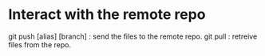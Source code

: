 # Interact with the remote repo

git push [alias] [branch] : send the files to the remote repo.
git pull : retreive files from the repo.



